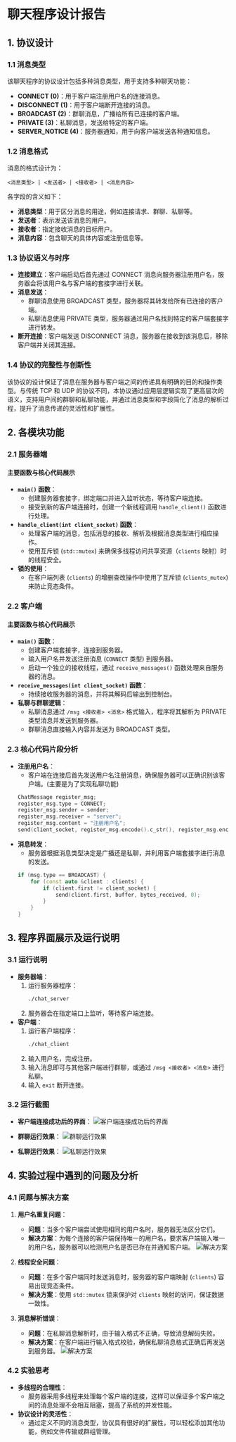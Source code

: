 # 聊天程序设计报告

## 1. 协议设计
### 1.1 消息类型
该聊天程序的协议设计包括多种消息类型，用于支持多种聊天功能：
- **CONNECT (0)**：用于客户端注册用户名的连接消息。
- **DISCONNECT (1)**：用于客户端断开连接的消息。
- **BROADCAST (2)**：群聊消息，广播给所有已连接的客户端。
- **PRIVATE (3)**：私聊消息，发送给特定的客户端。
- **SERVER_NOTICE (4)**：服务器通知，用于向客户端发送各种通知信息。

### 1.2 消息格式
消息的格式设计为：
```
<消息类型> | <发送者> | <接收者> | <消息内容>
```
各字段的含义如下：
- **消息类型**：用于区分消息的用途，例如连接请求、群聊、私聊等。
- **发送者**：表示发送该消息的用户。
- **接收者**：指定接收消息的目标用户。
- **消息内容**：包含聊天的具体内容或注册信息等。

### 1.3 协议语义与时序
- **连接建立**：客户端启动后首先通过 CONNECT 消息向服务器注册用户名，服务器会将该用户名与客户端的套接字进行关联。
- **消息发送**：
  - 群聊消息使用 BROADCAST 类型，服务器将其转发给所有已连接的客户端。
  - 私聊消息使用 PRIVATE 类型，服务器通过用户名找到特定的客户端套接字进行转发。
- **断开连接**：客户端发送 DISCONNECT 消息，服务器在接收到该消息后，移除客户端并关闭其连接。

### 1.4 协议的完整性与创新性
该协议的设计保证了消息在服务器与客户端之间的传递具有明确的目的和操作类型。与传统 TCP 和 UDP 的协议不同，本协议通过应用层逻辑实现了更高层次的语义，支持用户间的群聊和私聊功能，并通过消息类型和字段简化了消息的解析过程，提升了消息传递的灵活性和扩展性。

## 2. 各模块功能
### 2.1 服务器端
#### 主要函数与核心代码展示
- **`main()` 函数**：
  - 创建服务器套接字，绑定端口并进入监听状态，等待客户端连接。
  - 接受到新的客户端连接时，创建一个新线程调用 `handle_client()` 函数进行处理。
- **`handle_client(int client_socket)` 函数**：
  - 处理客户端的消息，包括消息的接收、解析及根据消息类型进行相应操作。
  - 使用互斥锁 (`std::mutex`) 来确保多线程访问共享资源（`clients` 映射）时的线程安全。
- **锁的使用**：
  - 在客户端列表 (`clients`) 的增删查改操作中使用了互斥锁 (`clients_mutex`) 来防止竞态条件。
  
### 2.2 客户端
#### 主要函数与核心代码展示
- **`main()` 函数**：
  - 创建客户端套接字，连接到服务器。
  - 输入用户名并发送注册消息 (`CONNECT` 类型) 到服务器。
  - 启动一个独立的接收线程，通过 `receive_messages()` 函数处理来自服务器的消息。
- **`receive_messages(int client_socket)` 函数**：
  - 持续接收服务器的消息，并将其解码后输出到控制台。
- **私聊与群聊逻辑**：
  - 私聊消息通过 `/msg <接收者> <消息>` 格式输入，程序将其解析为 PRIVATE 类型消息并发送到服务器。
  - 群聊消息直接输入内容并发送为 BROADCAST 类型。

### 2.3 核心代码片段分析
- **注册用户名**：
  - 客户端在连接后首先发送用户名注册消息，确保服务器可以正确识别该客户端。(主要是为了实现私聊功能)
  ```cpp
  ChatMessage register_msg;
  register_msg.type = CONNECT;
  register_msg.sender = sender;
  register_msg.receiver = "server";
  register_msg.content = "注册用户名";
  send(client_socket, register_msg.encode().c_str(), register_msg.encode().length(), 0);
  ```
- **消息转发**：
  - 服务器根据消息类型决定是广播还是私聊，并利用客户端套接字进行消息的发送。
  ```cpp
  if (msg.type == BROADCAST) {
      for (const auto &client : clients) {
          if (client.first != client_socket) {
              send(client.first, buffer, bytes_received, 0);
          }
      }
  }
  ```

## 3. 程序界面展示及运行说明
### 3.1 运行说明
- **服务器端**：
  1. 运行服务器程序：
     ```sh
     ./chat_server
     ```
  2. 服务器会在指定端口上监听，等待客户端连接。
- **客户端**：
  1. 运行客户端程序：
     ```sh
     ./chat_client
     ```
  2. 输入用户名，完成注册。
  3. 输入消息即可与其他客户端进行群聊，或通过 `/msg <接收者> <消息>` 进行私聊。
  4. 输入 `exit` 断开连接。

### 3.2 运行截图
- **客户端连接成功后的界面**：
  ![客户端连接成功后的界面](images/a.png)

- **群聊运行效果**：
  ![群聊运行效果](images/b.png)

- **私聊运行效果**：
  ![私聊运行效果](images/c.png)


## 4. 实验过程中遇到的问题及分析
### 4.1 问题与解决方案
1. **用户名重复问题**：
   - **问题**：当多个客户端尝试使用相同的用户名时，服务器无法区分它们。
   - **解决方案**：为每个连接的客户端保持唯一的用户名，要求客户端输入唯一的用户名，服务器可以检测用户名是否已存在并通知客户端。
   ![解决方案](images/d.png)

2. **线程安全问题**：
   - **问题**：在多个客户端同时发送消息时，服务器的客户端映射 (`clients`) 容易出现竞态条件。
   - **解决方案**：使用 `std::mutex` 锁来保护对 `clients` 映射的访问，保证数据一致性。

3. **消息解析错误**：
   - **问题**：在私聊消息解析时，由于输入格式不正确，导致消息解码失败。
   - **解决方案**：在客户端进行输入格式校验，确保私聊消息格式正确后再发送到服务器。
    ![解决方案](images/e.png)
    
### 4.2 实验思考
- **多线程的合理性**：
  - 服务器采用多线程来处理每个客户端的连接，这样可以保证多个客户端之间的消息处理不会相互阻塞，提高了系统的并发性能。
- **协议设计的灵活性**：
  - 通过定义不同的消息类型，协议具有很好的扩展性，可以轻松添加其他功能，例如文件传输或群组管理。


